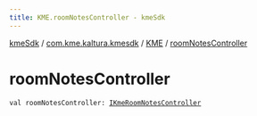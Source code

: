 ```yaml
---
title: KME.roomNotesController - kmeSdk
---
```


[kmeSdk](../../index.html) / [com.kme.kaltura.kmesdk](../index.html) / [KME](index.html) / [roomNotesController](./room-notes-controller.html)

# roomNotesController

`val roomNotesController: `[`IKmeRoomNotesController`](../../com.kme.kaltura.kmesdk.controller/-i-kme-room-notes-controller/index.html)
